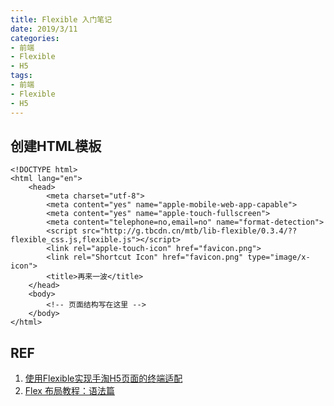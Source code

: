 ```yaml
---
title: Flexible 入门笔记
date: 2019/3/11
categories: 
- 前端
- Flexible
- H5
tags: 
- 前端
- Flexible
- H5
---
```

## 创建HTML模板
```
<!DOCTYPE html>
<html lang="en">
    <head>
        <meta charset="utf-8">
        <meta content="yes" name="apple-mobile-web-app-capable">
        <meta content="yes" name="apple-touch-fullscreen">
        <meta content="telephone=no,email=no" name="format-detection">
        <script src="http://g.tbcdn.cn/mtb/lib-flexible/0.3.4/??flexible_css.js,flexible.js"></script>
        <link rel="apple-touch-icon" href="favicon.png">
        <link rel="Shortcut Icon" href="favicon.png" type="image/x-icon">
        <title>再来一波</title>
    </head>
    <body>
        <!-- 页面结构写在这里 -->
    </body>
</html>
```
<!--more-->
## REF
1. [使用Flexible实现手淘H5页面的终端适配 ](https://github.com/amfe/article/issues/17#)
2. [Flex 布局教程：语法篇](http://www.ruanyifeng.com/blog/2015/07/flex-grammar.html)